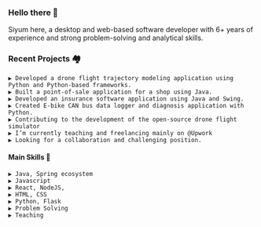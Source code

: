 ### Hello there 📢 

Siyum here, a desktop and web-based software developer with 6+ years of experience and strong problem-solving and analytical skills. 

### Recent Projects 🏘️

    ▶️ Developed a drone flight trajectory modeling application using Python and Python-based frameworks.
    ▶️ Built a point-of-sale application for a shop using Java.
    ▶️ Developed an insurance software application using Java and Swing.
    ▶️ Created E-bike CAN bus data logger and diagnosis application with Python.
    ▶️ Contributing to the development of the open-source drone flight simulator
    ▶️ I’m currently teaching and freelancing mainly on @Upwork
    ▶️ Looking for a collaboration and challenging position.

#### Main Skills 🔧
    ▶️ Java, Spring ecosystem
    ▶️ Javascript
    ▶️ React, NodeJS, 
    ▶️ HTML, CSS
    ▶️ Python, Flask
    ▶️ Problem Solving
    ▶️ Teaching
    

